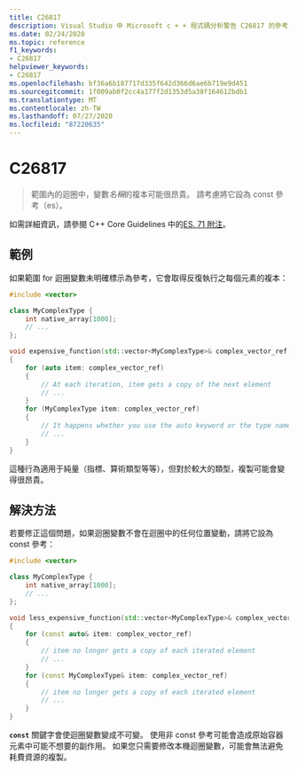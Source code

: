 ```yaml
---
title: C26817
description: Visual Studio 中 Microsoft c + + 程式碼分析警告 C26817 的參考。
ms.date: 02/24/2020
ms.topic: reference
f1_keywords:
- C26817
helpviewer_keywords:
- C26817
ms.openlocfilehash: bf36a6b187717d335f642d366d6ae6b719e9d451
ms.sourcegitcommit: 1f009ab0f2cc4a177f2d1353d5a38f164612bdb1
ms.translationtype: MT
ms.contentlocale: zh-TW
ms.lasthandoff: 07/27/2020
ms.locfileid: "87220635"
---
```

# <a name="c26817"></a>C26817

> 範圍內的迴圈中，變數*名稱*的複本可能很昂貴。 請考慮將它設為 const 參考（es）。

如需詳細資訊，請參閱 C++ Core Guidelines 中的[ES. 71 附注](https://github.com/isocpp/CppCoreGuidelines/blob/master/CppCoreGuidelines.md#note-217)。

## <a name="example"></a>範例

如果範圍 for 迴圈變數未明確標示為參考，它會取得反復執行之每個元素的複本：

```cpp
#include <vector>

class MyComplexType {
    int native_array[1000];
    // ...
};

void expensive_function(std::vector<MyComplexType>& complex_vector_ref)
{
    for (auto item: complex_vector_ref)
    {
        // At each iteration, item gets a copy of the next element
        // ...
    }
    for (MyComplexType item: complex_vector_ref)
    {
        // It happens whether you use the auto keyword or the type name
        // ...
    }
}
```

這種行為適用于純量（指標、算術類型等等），但對於較大的類型，複製可能會變得很昂貴。

## <a name="solution"></a>解決方法

若要修正這個問題，如果迴圈變數不會在迴圈中的任何位置變動，請將它設為 const 參考：

```cpp
#include <vector>

class MyComplexType {
    int native_array[1000];
    // ...
};

void less_expensive_function(std::vector<MyComplexType>& complex_vector_ref)
{
    for (const auto& item: complex_vector_ref)
    {
        // item no longer gets a copy of each iterated element
        // ...
    }
    for (const MyComplexType& item: complex_vector_ref)
    {
        // item no longer gets a copy of each iterated element
        // ...
    }
}
```

**`const`** 關鍵字會使迴圈變數變成不可變。 使用非 const 參考可能會造成原始容器元素中可能不想要的副作用。 如果您只需要修改本機迴圈變數，可能會無法避免耗費資源的複製。
